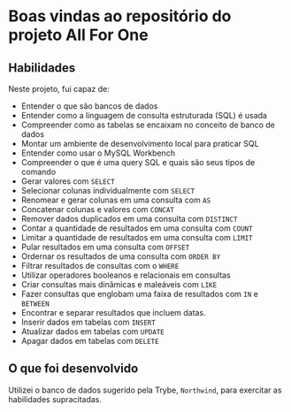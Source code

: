 # Boas vindas ao repositório do projeto All For One

## Habilidades
Neste projeto, fui capaz de:
  * Entender o que são bancos de dados
  * Entender como a linguagem de consulta estruturada (SQL) é usada
  * Compreender como as tabelas se encaixam no conceito de banco de dados
  * Montar um ambiente de desenvolvimento local para praticar SQL
  * Entender como usar o MySQL Workbench
  * Compreender o que é uma query SQL e quais são seus tipos de comando
  * Gerar valores com `SELECT`
  * Selecionar colunas individualmente com `SELECT`
  * Renomear e gerar colunas em uma consulta com `AS`
  * Concatenar colunas e valores com `CONCAT`
  * Remover dados duplicados em uma consulta com `DISTINCT`
  * Contar a quantidade de resultados em uma consulta com `COUNT`
  * Limitar a quantidade de resultados em uma consulta com `LIMIT`
  * Pular resultados em uma consulta com `OFFSET`
  * Ordernar os resultados de uma consulta com `ORDER BY`
  * Filtrar resultados de consultas com o `WHERE`
  * Utilizar operadores booleanos e relacionais em consultas
  * Criar consultas mais dinâmicas e maleáveis com `LIKE`
  * Fazer consultas que englobam uma faixa de resultados com `IN` e `BETWEEN`
  * Encontrar e separar resultados que incluem datas.
  * Inserir dados em tabelas com `INSERT`
  * Atualizar dados em tabelas com `UPDATE`
  * Apagar dados em tabelas com `DELETE`

## O que foi desenvolvido

Utilizei o banco de dados sugerido pela Trybe, `Northwind`, para exercitar as habilidades supracitadas.
